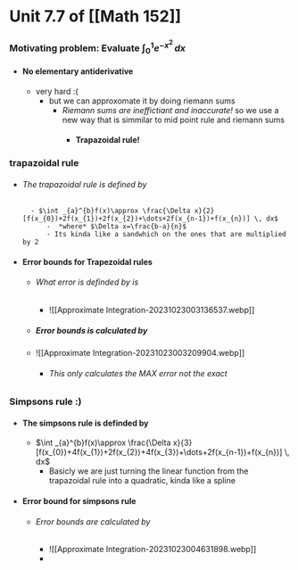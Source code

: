 
# Unit 7.7 of [[Math 152]]

### Motivating problem: Evaluate $\int _{0}^{1}e^{-x^{2}} \, dx$ 
- #### No elementary antiderivative 
	- very hard :(
		- but we can approxomate it by doing riemann sums 
			- *Riemann sums are ineffictiant and inaccurate!* so we use a new way that is simmilar to mid point rule and riemann sums
				- #### Trapazoidal rule!
### trapazoidal rule
- ###### The trapazoidal rule is defined by 
		- $\int _{a}^{b}f(x)\approx \frac{\Delta x}{2}[f(x_{0})+2f(x_{1})+2f(x_{2})+\dots+2f(x_{n-1})+f(x_{n})] \, dx$
			-  *where* $\Delta x=\frac{b-a}{n}$ 
			- Its kinda like a sandwhich on the ones that are multiplied by 2
- #### Error bounds for Trapezoidal rules
	- ###### What error is definded by is 
		- ![[Approximate Integration-20231023003136537.webp]]
	- ##### Error bounds is calculated by
	- ![[Approximate Integration-20231023003209904.webp]]
		- ###### This only calculates the *MAX* error not the exact



### Simpsons rule :)
- #### The simpsons rule is definded by 
	- $\int _{a}^{b}f(x)\approx \frac{\Delta x}{3}[f(x_{0})+4f(x_{1})+2f(x_{2})+4f(x_{3})+\dots+2f(x_{n-1})+f(x_{n})] \, dx$
		- Basicly we are just turning the linear function from the trapazoidal rule into a quadratic, kinda like a spline
- #### Error bound for simpsons rule
	- ###### Error bounds are calculated by 
		- ![[Approximate Integration-20231023004631898.webp]]
		- 
